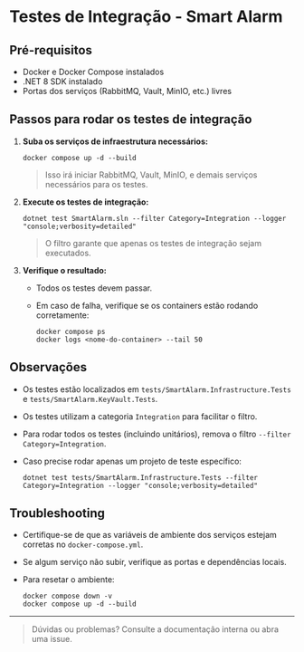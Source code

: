 # Testes de Integração - Smart Alarm

## Pré-requisitos

- Docker e Docker Compose instalados
- .NET 8 SDK instalado
- Portas dos serviços (RabbitMQ, Vault, MinIO, etc.) livres

## Passos para rodar os testes de integração

1. **Suba os serviços de infraestrutura necessários:**

   ```pwsh
   docker compose up -d --build
   ```

   > Isso irá iniciar RabbitMQ, Vault, MinIO, e demais serviços necessários para os testes.

2. **Execute os testes de integração:**

   ```pwsh
   dotnet test SmartAlarm.sln --filter Category=Integration --logger "console;verbosity=detailed"
   ```

   > O filtro garante que apenas os testes de integração sejam executados.

3. **Verifique o resultado:**
   - Todos os testes devem passar.
   - Em caso de falha, verifique se os containers estão rodando corretamente:

     ```pwsh
     docker compose ps
     docker logs <nome-do-container> --tail 50
     ```

## Observações

- Os testes estão localizados em `tests/SmartAlarm.Infrastructure.Tests` e `tests/SmartAlarm.KeyVault.Tests`.
- Os testes utilizam a categoria `Integration` para facilitar o filtro.
- Para rodar todos os testes (incluindo unitários), remova o filtro `--filter Category=Integration`.
- Caso precise rodar apenas um projeto de teste específico:

  ```pwsh
  dotnet test tests/SmartAlarm.Infrastructure.Tests --filter Category=Integration --logger "console;verbosity=detailed"
  ```

## Troubleshooting

- Certifique-se de que as variáveis de ambiente dos serviços estejam corretas no `docker-compose.yml`.
- Se algum serviço não subir, verifique as portas e dependências locais.
- Para resetar o ambiente:

  ```pwsh
  docker compose down -v
  docker compose up -d --build
  ```

---

> Dúvidas ou problemas? Consulte a documentação interna ou abra uma issue.
